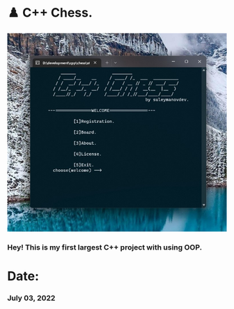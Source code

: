 # ♟️ C++ Chess.

![img](https://github.com/suleymanovdev/cppchess/blob/main/img/img.jpg?raw=true)

### Hey! This is my first largest C++ project with using OOP.

# Date: 
  ### July 03, 2022
